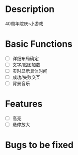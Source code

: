 # Description
40周年院庆-小游戏

# Basic Functions
- [ ] 详细布局确定
- [ ] 文字/贴图加载
- [ ] 实时显示具体时间
- [ ] 成功/失败交互
- [ ] 背景音乐

# Features
- [ ] 高亮
- [ ] 悬停放大

# Bugs to be fixed